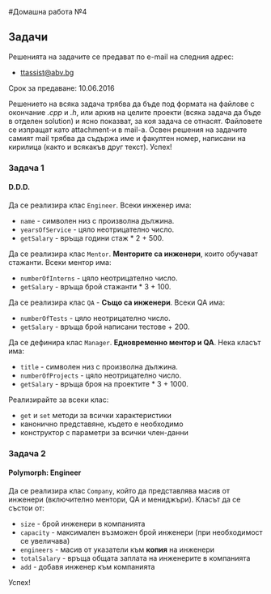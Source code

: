 #Домашна работа №4


## Задачи

Решенията на задачите се предават по e-mail на следния адрес:

* ttassist@abv.bg

Срок за предаване: 10.06.2016

Решението на всяка задача трябва да бъде под формата на файлове с окончание *.cpp* и *.h*, или архив на целите проекти (всяка задача да бъде в отделен solution) и ясно показват, за коя задача се отнасят. Файловете се изпращат като attachment-и в mail-a. Освен решения на задачите самият mail трябва да съдържа име и факултен номер, написани на кирилица (както и всякакъв друг текст). Успех!


### Задача 1
#### D.D.D.
Да се реализира клас ```Engineer```. Всеки инженер има:
* ```name``` - символен низ с произволна дължина.
* ```yearsOfService``` - цяло неотрицателно число.
* ```getSalary``` - връща години стаж * 2 + 500.


Да се реализира клас ```Mentor```. **Менторите са инженери**, които обучават стажанти. Всеки ментор има:
* ```numberOfInterns``` - цяло неотрицателно число.
* ```getSalary``` - връща брой стажанти * 3 + 100.


Да се реализира клас ```QA``` - **Също са инженери**. Всеки QA има:
* ```numberOfTests``` - цяло неотрицателно число.
* ```getSalary``` - връща брой написани тестове + 200.

Да се дефинира клас ```Manager```. **Едновременно ментор и QA**. Нека класът има:
* ```title``` - символен низ с произволна дължина.
* ```numberOfProjects``` - цяло неотрицателно число.
* ```getSalary``` - връща броя на проектите * 3 + 1000.

Реализирайте за всеки клас:
* `get` и `set` методи за всички характеристики 
* канонично представяне, където е необходимо
* конструктор с параметри за всички член-данни


### Задача 2
#### Polymorph: Engineer
Да се реализира клас ```Company```, който да представлява масив от инженери (включително ментори, QA и мениджъри). Класът да се състои от:
* ```size``` - брой инженери в компанията
* ```capacity``` - максимален възможен брой инженери (при необходимост се увеличава)
* ```engineers``` - масив от указатели към **копия** на инженери
* ```totalSalary``` - връща общата заплата на инженерите в компанията 
* ```add``` - добавя инженер към компанията 

Успех!
